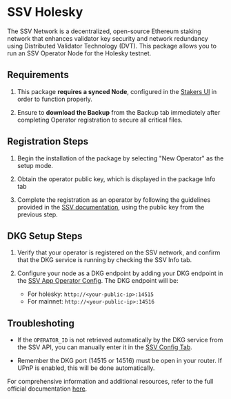 # **SSV Holesky**

The SSV Network is a decentralized, open-source Ethereum staking network that enhances validator key security and network redundancy using Distributed Validator Technology (DVT). This package allows you to run an SSV Operator Node for the Holesky testnet.

## Requirements

1. This package **requires a synced Node**, configured in the [Stakers UI](http://my.dappnode/stakers/ethereum) in order to function properly.

2. Ensure to **download the Backup** from the Backup tab immediately after completing Operator registration to secure all critical files.

## Registration Steps

1. Begin the installation of the package by selecting "New Operator" as the setup mode.

2. Obtain the operator public key, which is displayed in the package Info tab

3. Complete the registration as an operator by following the guidelines provided in the [SSV documentation](https://docs.ssv.network/operator-user-guides/operator-management/registration), using the public key from the previous step.

## DKG Setup Steps

1. Verify that your operator is registered on the SSV network, and confirm that the DKG service is running by checking the SSV Info tab.

2. Configure your node as a DKG endpoint by adding your DKG endpoint in the [SSV App Operator Config](https://app.ssv.network/my-account/operator/edit-metadata). The DKG endpoint will be:
    - For holesky: `http://<your-public-ip>:14515`
    - For mainnet: `http://<your-public-ip>:14516`

## Troubleshoting

- If the `OPERATOR_ID` is not retrieved automatically by the DKG service from the SSV API, you can manually enter it in the [SSV Config Tab](http://my.dappnode/packages/my/ssv-holesky.dnp.dappnode.eth/config).

- Remember the DKG port (14515 or 14516) must be open in your router. If UPnP is enabled, this will be done automatically.

For comprehensive information and additional resources, refer to the full official documentation [here](https://docs.ssv.network/learn/introduction).
